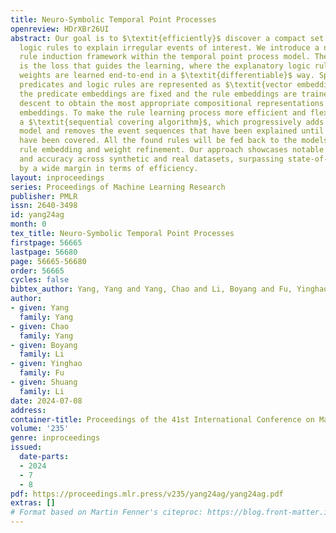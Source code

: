 ```yaml
---
title: Neuro-Symbolic Temporal Point Processes
openreview: HDrXBr26UI
abstract: Our goal is to $\textit{efficiently}$ discover a compact set of temporal
  logic rules to explain irregular events of interest. We introduce a neural-symbolic
  rule induction framework within the temporal point process model. The negative log-likelihood
  is the loss that guides the learning, where the explanatory logic rules and their
  weights are learned end-to-end in a $\textit{differentiable}$ way. Specifically,
  predicates and logic rules are represented as $\textit{vector embeddings}$, where
  the predicate embeddings are fixed and the rule embeddings are trained via gradient
  descent to obtain the most appropriate compositional representations of the predicate
  embeddings. To make the rule learning process more efficient and flexible, we adopt
  a $\textit{sequential covering algorithm}$, which progressively adds rules to the
  model and removes the event sequences that have been explained until all event sequences
  have been covered. All the found rules will be fed back to the models for a final
  rule embedding and weight refinement. Our approach showcases notable efficiency
  and accuracy across synthetic and real datasets, surpassing state-of-the-art baselines
  by a wide margin in terms of efficiency.
layout: inproceedings
series: Proceedings of Machine Learning Research
publisher: PMLR
issn: 2640-3498
id: yang24ag
month: 0
tex_title: Neuro-Symbolic Temporal Point Processes
firstpage: 56665
lastpage: 56680
page: 56665-56680
order: 56665
cycles: false
bibtex_author: Yang, Yang and Yang, Chao and Li, Boyang and Fu, Yinghao and Li, Shuang
author:
- given: Yang
  family: Yang
- given: Chao
  family: Yang
- given: Boyang
  family: Li
- given: Yinghao
  family: Fu
- given: Shuang
  family: Li
date: 2024-07-08
address:
container-title: Proceedings of the 41st International Conference on Machine Learning
volume: '235'
genre: inproceedings
issued:
  date-parts:
  - 2024
  - 7
  - 8
pdf: https://proceedings.mlr.press/v235/yang24ag/yang24ag.pdf
extras: []
# Format based on Martin Fenner's citeproc: https://blog.front-matter.io/posts/citeproc-yaml-for-bibliographies/
---
```

